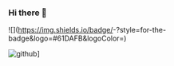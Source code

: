 ### Hi there 👋

![<Badge Name>](https://img.shields.io/badge/<Badge Text>-<Background Color>?style=for-the-badge&logo=#61DAFB&logoColor=<Logo Color>)

![github](https://img.shields.io/badge/GitHub-000000?style=for-the-badge&logo=GitHub&logoColor=white)]

<!--
**zenya385/zenya385** is a ✨ _special_ ✨ repository because its `README.md` (this file) appears on your GitHub profile.



Here are some ideas to get you started:

- 🔭 I’m currently working on ...
- 🌱 I’m currently learning ...
- 👯 I’m looking to collaborate on ...
- 🤔 I’m looking for help with ...
- 💬 Ask me about ...
- 📫 How to reach me: ...
- 😄 Pronouns: ...
- ⚡ Fun fact: ...
-->
